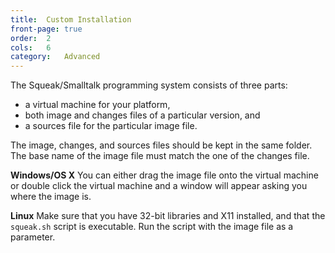 ```yaml
---
title:  Custom Installation
front-page: true
order:  2
cols:   6
category:   Advanced
---
```

The Squeak/Smalltalk programming system consists of three parts:

  - a virtual machine for your platform,
  - both image and changes files of a particular version, and
  - a sources file for the particular image file.

The image, changes, and sources files should be kept in the same folder. The base name of the image file must match the one of the changes file.

**Windows/OS X** You can either drag the image file onto the virtual machine or double click the virtual machine and a window will appear asking you where the image is.

**Linux** Make sure that you have 32-bit libraries and X11 installed, and that the `squeak.sh` script is executable. Run the script with the image file as a parameter.
